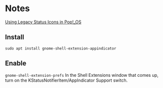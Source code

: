 # Notes
[Using Legacy Status Icons in Pop!_OS](https://support.system76.com/articles/status-icons/)

## Install
``
sudo apt install gnome-shell-extension-appindicator
``
## Enable
``
gnome-shell-extension-prefs
``
In the Shell Extensions window that comes up, turn on the KStatusNotifierItem/AppIndicator Support switch.
